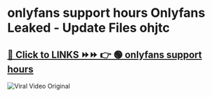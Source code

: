 
 # onlyfans support hours Onlyfans Leaked - Update Files ohjtc

## <h2><a href="https://clipsfans.com/onlyfans_support_hours&ref=git">🔗 Click to LINKS ⏩⏩ 👉 🟢 onlyfans support hours </a></h2>

<a href="https://clipsfans.com/onlyfans_support_hours&ref=git" rel="nofollow" data-target="animated-image.originalLink"><img src="https://i.ibb.co.com/xMMVF88/686577567.gif" alt="Viral Video Original" style="max-width: 100%; display: inline-block;" data-target="animated-image.originalImage"></a>


